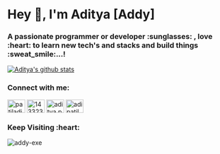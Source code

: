 <h1 align="left">Hey 👋, I'm Aditya [Addy]</h1>
<h3 align="left">A passionate programmer or developer :sunglasses: , love :heart: to learn new tech's and stacks and build things :sweat_smile:...!</h3>


[![Aditya's github stats](https://github-readme-stats.vercel.app/api?username=Addy-exe&count_private=true&show_icons=true&theme=radical&hide_rank=false)](https://github.com/anuraghazra/github-readme-stats)


<!--<p><img align="center" src="https://github-readme-stats.vercel.app/api/top-langs?username=addy-exe&show_icons=true&locale=en&layout=compact" alt="addy-exe" /></p><p><img align="center" src="https://github-readme-streak-stats.herokuapp.com/?user=addy-exe&" alt="addy-exe" /></p>-->


<h3 align="left">Connect with me:</h3><p align="left">
<a href="https://linkedin.com/in/patiladi" target="blank"><img align="center" src="https://raw.githubusercontent.com/rahuldkjain/github-profile-readme-generator/master/src/images/icons/Social/linked-in-alt.svg" alt="patiladi" height="30" width="40" /></a>
<a href="https://stackoverflow.com/users/14332346" target="blank"><img align="center" src="https://raw.githubusercontent.com/rahuldkjain/github-profile-readme-generator/master/src/images/icons/Social/stack-overflow.svg" alt="14332346" height="30" width="40" /></a>
<a href="https://instagram.com/aditya.p_____" target="blank"><img align="center" src="https://raw.githubusercontent.com/rahuldkjain/github-profile-readme-generator/master/src/images/icons/Social/instagram.svg" alt="aditya.p_____" height="30" width="40" /></a>
<a href="https://www.hackerrank.com/adipatil011" target="blank"><img align="center" src="https://raw.githubusercontent.com/rahuldkjain/github-profile-readme-generator/master/src/images/icons/Social/hackerrank.svg" alt="adipatil011" height="30" width="40" /></a>
</p>

<h3>Keep Visiting 	:heart:</h3><p align="left"><img src="https://komarev.com/ghpvc/?username=addy-exe&label=Profile%20views&color=0e75b6&style=flat" alt="addy-exe" /></p>

<!--[![Top Langs](https://github-readme-stats.vercel.app/api/top-langs/?username=Addy-exe)](https://github.com/anuraghazra/github-readme-stats)-->
